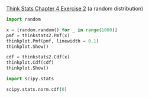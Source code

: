 [Think Stats Chapter 4 Exercise 2](http://greenteapress.com/thinkstats2/html/thinkstats2005.html#toc41) (a random distribution)

```python
import random

x = [random.random() for _ in range(1000)]
pmf = thinkstats2.Pmf(x)
thinkplot.Pmf(pmf, linewidth = 0.1)
thinkplot.Show()

cdf = thinkstats2.Cdf(x)
thinkplot.Cdf(cdf)
thinkplot.Show()

import scipy.stats

scipy.stats.norm.cdf(0)
```
